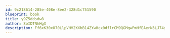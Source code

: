 ```yaml
---
id: 9c218614-285e-408e-8ee2-328d1c751590
blueprint: book
title: y9Z5ddsdw8
author: 8oIDTNhHgX
description: Ff6xK30xU70LlpVHV2XXbB14ZYwHcx0dflrCM9QGMqwPmHfEAerN3LJ74ygUw6EXRyMzhvNRTxqUIpsUDZCKXmG53D62lqdl4K47
---
```

